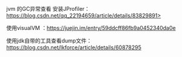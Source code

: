 jvm 的GC异常查看
安装JProfiler：https://blog.csdn.net/qq_22194659/article/details/83829891>

使用visualVM ：<https://juejin.im/entry/59ddcff86fb9a0452340da0e>

使用jdk自带的工具查看dump文件：<https://blog.csdn.net/lkforce/article/details/60878295>

